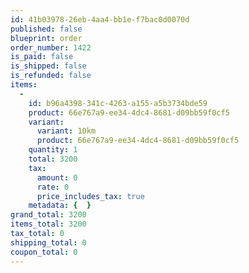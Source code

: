```yaml
---
id: 41b03978-26eb-4aa4-bb1e-f7bac0d0070d
published: false
blueprint: order
order_number: 1422
is_paid: false
is_shipped: false
is_refunded: false
items:
  -
    id: b96a4398-341c-4263-a155-a5b3734bde59
    product: 66e767a9-ee34-4dc4-8681-d09bb59f0cf5
    variant:
      variant: 10km
      product: 66e767a9-ee34-4dc4-8681-d09bb59f0cf5
    quantity: 1
    total: 3200
    tax:
      amount: 0
      rate: 0
      price_includes_tax: true
    metadata: {  }
grand_total: 3200
items_total: 3200
tax_total: 0
shipping_total: 0
coupon_total: 0
---
```

